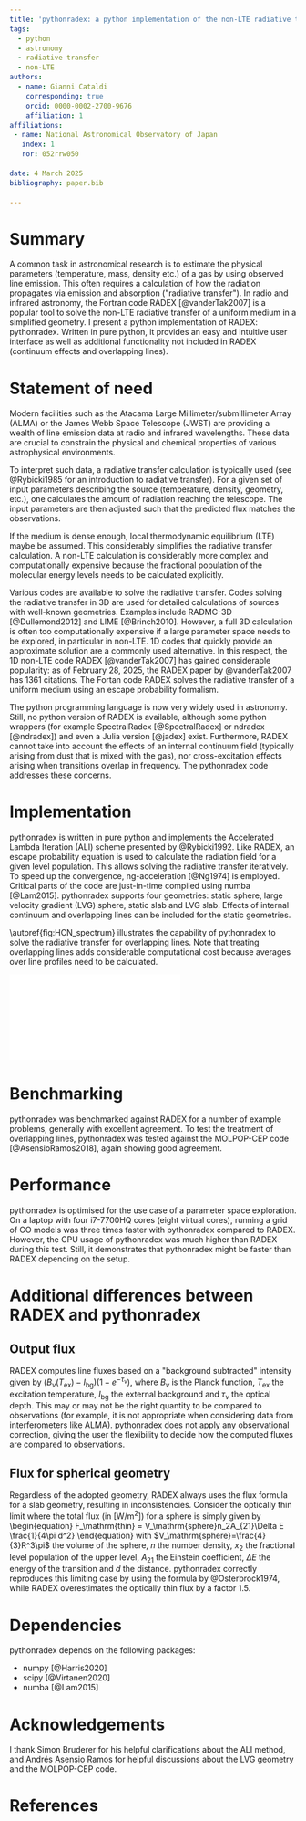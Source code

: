 ```yaml
---
title: 'pythonradex: a python implementation of the non-LTE radiative transfer code RADEX with additional functionality'
tags:
  - python
  - astronomy
  - radiative transfer
  - non-LTE
authors:
  - name: Gianni Cataldi
    corresponding: true
    orcid: 0000-0002-2700-9676
    affiliation: 1
affiliations:
 - name: National Astronomical Observatory of Japan
   index: 1
   ror: 052rrw050

date: 4 March 2025
bibliography: paper.bib

---
```


# Summary

A common task in astronomical research is to estimate the physical parameters (temperature, mass, density etc.) of a gas by using observed line emission. This often requires a calculation of how the radiation propagates via emission and absorption ("radiative transfer"). In radio and infrared astronomy, the Fortran code RADEX [@vanderTak2007] is a popular tool to solve the non-LTE radiative transfer of a uniform medium in a simplified geometry. I present a python implementation of RADEX: pythonradex. Written in pure python, it provides an easy and intuitive user interface as well as additional functionality not included in RADEX (continuum effects and overlapping lines).

# Statement of need

Modern facilities such as the Atacama Large Millimeter/submillimeter Array (ALMA) or the James Webb Space Telescope (JWST) are providing a wealth of line emission data at radio and infrared wavelengths. These data are crucial to constrain the physical and chemical properties of various astrophysical environments.

To interpret such data, a radiative transfer calculation is typically used (see @Rybicki1985 for an introduction to radiative transfer). For a given set of input parameters describing the source (temperature, density, geometry, etc.), one calculates the amount of radiation reaching the telescope. The input parameters are then adjusted such that the predicted flux matches the observations.

If the medium is dense enough, local thermodynamic equilibrium (LTE) maybe be assumed. This considerably simplifies the radiative transfer calculation. A non-LTE calculation is considerably more complex and computationally expensive because the fractional population of the molecular energy levels needs to be calculated explicitly.

Various codes are available to solve the radiative transfer. Codes solving the radiative transfer in 3D are used for detailed calculations of sources with well-known geometries. Examples include RADMC-3D [@Dullemond2012] and LIME [@Brinch2010]. However, a full 3D calculation is often too computationally expensive if a large parameter space needs to be explored, in particular in non-LTE. 1D codes that quickly provide an approximate solution are a commonly used alternative. In this respect, the 1D non-LTE code RADEX [@vanderTak2007] has gained considerable popularity: as of February 28, 2025, the RADEX paper by @vanderTak2007 has 1361 citations. The Fortan code RADEX solves the radiative transfer of a uniform medium using an escape probability formalism.

The python programming language is now very widely used in astronomy. Still, no python version of RADEX is available, although some python wrappers (for example SpectralRadex [@SpectralRadex] or ndradex [@ndradex]) and even a Julia version [@jadex] exist. Furthermore, RADEX cannot take into account the effects of an internal continuum field (typically arising from dust that is mixed with the gas), nor cross-excitation effects arising when transitions overlap in frequency. The pythonradex code addresses these concerns.

# Implementation

pythonradex is written in pure python and implements the Accelerated Lambda Iteration (ALI) scheme presented by @Rybicki1992. Like RADEX, an escape probability equation is used to calculate the radiation field for a given level population. This allows solving the radiative transfer iteratively. To speed up the convergence, ng-acceleration [@Ng1974] is employed. Critical parts of the code are just-in-time compiled using numba [@Lam2015]. pythonradex supports four geometries: static sphere, large velocity gradient (LVG) sphere, static slab and LVG slab. Effects of internal continuum and overlapping lines can be included for the static geometries.

\autoref{fig:HCN_spectrum} illustrates the capability of pythonradex to solve the radiative transfer for overlapping lines. Note that treating overlapping lines adds considerable computational cost because averages over line profiles need to be calculated.

![Spectrum of HCN around 177.3 GHz computed with pythonradex. The blue solid and orange dashed lines show the spectrum calculated with cross-excitation effects turned on and off, respectively. The positions and widths of the individual hyperfine transitions are illustrated by the black dotted lines.\label{fig:HCN_spectrum}](HCN_spec.pdf)

# Benchmarking

pythonradex was benchmarked against RADEX for a number of example problems, generally with excellent agreement. To test the treatment of overlapping lines, pythonradex was tested against the MOLPOP-CEP code [@AsensioRamos2018], again showing good agreement.

# Performance

pythonradex is optimised for the use case of a parameter space exploration. On a laptop with four i7-7700HQ cores (eight virtual cores), running a grid of CO models was three times faster with pythonradex compared to RADEX. However, the CPU usage of pythonradex was much higher than RADEX during this test. Still, it demonstrates that pythonradex might be faster than RADEX depending on the setup.

# Additional differences between RADEX and pythonradex

## Output flux

RADEX computes line fluxes based on a "background subtracted" intensity given by $(B_\nu(T_\mathrm{ex})-I_\mathrm{bg})(1-e^{-\tau_\nu})$, where $B_\nu$ is the Planck function, $T_\mathrm{ex}$ the excitation temperature, $I_\mathrm{bg}$ the external background and $\tau_\nu$ the optical depth. This may or may not be the right quantity to be compared to observations (for example, it is not appropriate when considering data from interferometers like ALMA). pythonradex does not apply any observational correction, giving the user the flexibility to decide how the computed fluxes are compared to observations.

## Flux for spherical geometry

Regardless of the adopted geometry, RADEX always uses the flux formula for a slab geometry, resulting in inconsistencies. Consider the optically thin limit where the total flux (in [W/m$^2$]) for a sphere is simply given by
\begin{equation}
F_\mathrm{thin} = V_\mathrm{sphere}n_2A_{21}\Delta E \frac{1}{4\pi d^2}
\end{equation}
with $V_\mathrm{sphere}=\frac{4}{3}R^3\pi$ the volume of the sphere, $n$ the number density, $x_2$ the fractional level population of the upper level, $A_{21}$ the Einstein coefficient, $\Delta E$ the energy of the transition and $d$ the distance. pythonradex correctly reproduces this limiting case by using the formula by @Osterbrock1974, while RADEX overestimates the optically thin flux by a factor 1.5.

# Dependencies

pythonradex depends on the following packages:

* numpy [@Harris2020]
* scipy [@Virtanen2020]
* numba [@Lam2015]

# Acknowledgements

I thank Simon Bruderer for his helpful clarifications about the ALI method, and Andrés Asensio Ramos for helpful discussions about the LVG geometry and the MOLPOP-CEP code.

# References
